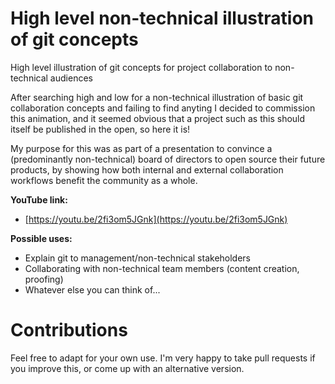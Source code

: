 # High level non-technical illustration of git concepts
High level illustration of git concepts for project collaboration to non-technical audiences 

After searching high and low for a non-technical illustration of basic git collaboration concepts and failing to find anyting I decided to commission this animation, and it seemed obvious that a project such as this should itself be published in the open, so here it is! 

My purpose for this was as part of a presentation to convince a (predominantly non-technical) board of directors to open source their future products, by showing how both internal and external collaboration workflows benefit the community as a whole.

**YouTube link:**

* [https://youtu.be/2fi3om5JGnk](https://youtu.be/2fi3om5JGnk)


**Possible uses:**

* Explain git to management/non-technical stakeholders
* Collaborating with non-technical team members (content creation, proofing) 
* Whatever else you can think of... 

# Contributions

Feel free to adapt for your own use. I'm very happy to take pull requests if you improve this, or come up with an alternative version.     

